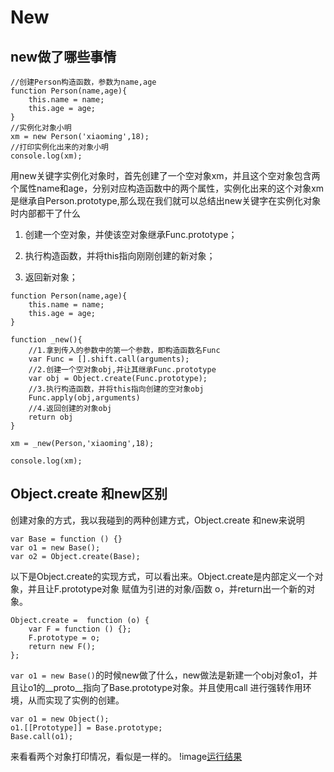 # New

## new做了哪些事情
```
//创建Person构造函数，参数为name,age
function Person(name,age){
	this.name = name;
	this.age = age;
}
//实例化对象小明
xm = new Person('xiaoming',18);
//打印实例化出来的对象小明
console.log(xm);
```

用new关键字实例化对象时，首先创建了一个空对象xm，并且这个空对象包含两个属性name和age，分别对应构造函数中的两个属性，实例化出来的这个对象xm是继承自Person.prototype,那么现在我们就可以总结出new关键字在实例化对象时内部都干了什么

1. 创建一个空对象，并使该空对象继承Func.prototype；

2. 执行构造函数，并将this指向刚刚创建的新对象；

3. 返回新对象；



```
function Person(name,age){
	this.name = name;
	this.age = age;
}
 
function _new(){
	//1.拿到传入的参数中的第一个参数，即构造函数名Func
	var Func = [].shift.call(arguments);
	//2.创建一个空对象obj,并让其继承Func.prototype
	var obj = Object.create(Func.prototype);
	//3.执行构造函数，并将this指向创建的空对象obj
	Func.apply(obj,arguments)
	//4.返回创建的对象obj
	return obj
}
 
xm = _new(Person,'xiaoming',18);
 
console.log(xm);
```

## Object.create 和new区别
创建对象的方式，我以我碰到的两种创建方式，Object.create 和new来说明

```
var Base = function () {}
var o1 = new Base();
var o2 = Object.create(Base);
```
以下是Object.create的实现方式，可以看出来。Object.create是内部定义一个对象，并且让F.prototype对象 赋值为引进的对象/函数 o，并return出一个新的对象。

```
Object.create =  function (o) {
    var F = function () {};
    F.prototype = o;
    return new F();
};
```
`var o1 = new Base()`的时候new做了什么，new做法是新建一个obj对象o1，并且让o1的__proto__指向了Base.prototype对象。并且使用call 进行强转作用环境，从而实现了实例的创建。
```
var o1 = new Object();
o1.[[Prototype]] = Base.prototype;
Base.call(o1);
```
来看看两个对象打印情况，看似是一样的。
!image[运行结果](https://img-blog.csdn.net/20170612191345084?watermark/2/text/aHR0cDovL2Jsb2cuY3Nkbi5uZXQvYmx1ZWJsdWVza3lodWE=/font/5a6L5L2T/fontsize/400/fill/I0JBQkFCMA==/dissolve/70/gravity/SouthEast)

